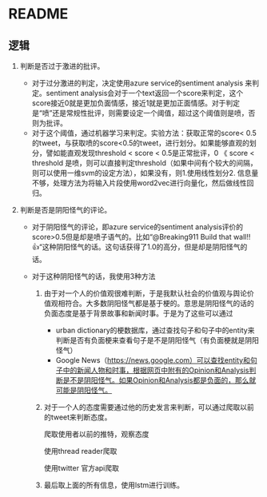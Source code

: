 # README

## 逻辑
1. 判断是否过于激进的批评。
    - 对于过分激进的判定，决定使用azure service的sentiment analysis 来判定。sentiment analysis会对于一个text返回一个score来判定，这个score接近0就是更加负面情感，接近1就是更加正面情感。对于判定是“喷”还是常规性批评，则需要设定一个阈值，超过这个阈值则是喷，否则为批评。
    - 对于这个阈值，通过机器学习来判定。实验方法：获取正常的score< 0.5的tweet，与获取喷的score<0.5的tweet，进行划分。如果能够直观的划分，譬如能直观发现threshold < score < 0.5是正常批评，0 《 score < threshold 是喷，则可以直接判定threshold（如果中间有个较大的间隔，则可以使用一维svm的设定方法），如果没有，则1.使用线性划分2. 信息量不够，处理方法为将输入片段使用word2vec进行向量化，然后做线性回归。
2. 判断是否是阴阳怪气的评论。

    - 对于阴阳怪气的评论，即azure service的sentiment analysis评价的score>0.5但是却是喷子语气的。比如“@Breaking911 Build that wall!! 👍“这种阴阳怪气的话。这句话获得了1.0的高分，但是却是阴阳怪气的话。

    - 对于这种阴阳怪气的话，我使用3种方法

      1. 由于对一个人的价值观很难判断，于是我默认社会的价值观与舆论价值观相符合。大多数阴阳怪气都是基于梗的。意思是阴阳怪气的话的负面态度是基于背景故事和新闻时事。于是为了这些可以通过

         - urban dictionary的梗数据库，通过查找句子和句子中的entity来判断是否有负面梗来查看句子是不是阴阳怪气（有负面梗就是阴阳怪气）
         - Google News（https://news.google.com）可以查找entity和句子中的新闻人物和时事，根据网页中附有的Opinion和Analysis判断是不是阴阳怪气。如果Opinion和Analysis都是负面的，那么就可能是阴阳怪气。

      2. 对于一个人的态度需要通过他的历史发言来判断，可以通过爬取以前的tweet来判断态度。

         爬取使用者以前的推特，观察态度

         使用thread reader爬取

         使用twitter 官方api爬取

      3. 最后取上面的所有信息，使用lstm进行训练。

